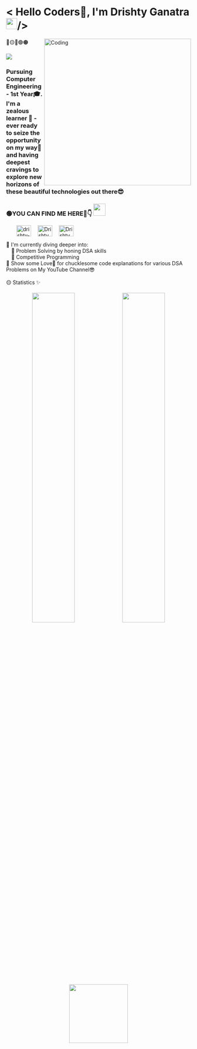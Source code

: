 <h1 align="left"> < Hello Coders🚀, I'm Drishty Ganatra<img src="https://raw.githubusercontent.com/syedareehaquasar/syedareehaquasar/master/gifs/Hi.gif" width="30px">/></h2>
<img align="right" alt="Coding" width="400" src="https://cdn.dribbble.com/users/2646423/screenshots/5507196/computer.gif">
🔵🟡🔴🟢🟠
  <br /><br /><img src="https://badges.pufler.dev/visits/Drishty06/Drishty06">
<h3> Pursuing Computer Engineering - 1st Year🎓.<br /> I'm a zealous learner 🌈 - ever ready to seize the opportunity on my way💯 and having deepest cravings to explore new horizons of these beautiful technologies out there😎 
<p align="left">
  <p align = "left"><h3 align="left">🟢YOU CAN FIND ME HERE🤩👇 <img src="https://github.com/rajput2107/rajput2107/blob/master/Assets/Handshake.gif" height="33px" /></p>  </h3>
  
&emsp;&emsp;<a href="https:https://www.linkedin.com/in/drishty-ganatra-ba07bb204/" target="blank"><img align="center" src="https://cdn.jsdelivr.net/npm/simple-icons@3.0.1/icons/linkedin.svg" alt="drishty-ganatra" height="30" width="40" /></a>
&emsp;<a href="https://www.youtube.com/channel/UCxEWWftmjz4c-FTC7wvhVEg/" target="blank"><img align="center" src="https://cdn.jsdelivr.net/npm/simple-icons@3.0.1/icons/youtube.svg" alt="Drishty Ganatra" height="30" width="40" /></a>
&emsp;<a href="https://github.com/Drishty06" target="blank"><img align="center" src="https://cdn.jsdelivr.net/npm/simple-icons@3.0.1/icons/github.svg" alt="Drishty Ganatra" height="30" width="40" /></a>


 
🔴 I'm currently diving deeper into:
<br />&emsp;🚀 Problem Solving by honing DSA skills
  <br />&emsp;🚀 Competitive Programming 
<br />🔵 Show some Love💛 for chucklesome code explanations for various DSA Problems on My YouTube Channel😎
<br /><br />🟡 Statistics ✨
<br />

<div align="center">
  <img width="48%" src="https://github-readme-stats.vercel.app/api?username=Drishty06&theme=radical&show_icons=true" />
  <img width="48%" src="https://github-readme-streak-stats.herokuapp.com/?user=Drishty06&theme=radical&show_icons=true" />
</div>

<p align="center"> <img src="https://octodex.github.com/images/daftpunktocat-thomas.gif" height="160px" width="160px">
  
